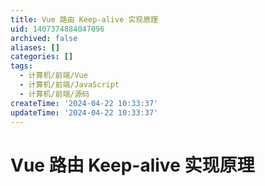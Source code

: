 ```yaml
---
title: Vue 路由 Keep-alive 实现原理
uid: 1407374884047096
archived: false
aliases: []
categories: []
tags:
  - 计算机/前端/Vue
  - 计算机/前端/JavaScript
  - 计算机/前端/源码
createTime: '2024-04-22 10:33:37'
updateTime: '2024-04-22 10:33:37'
---
```


# Vue 路由 Keep-alive 实现原理
